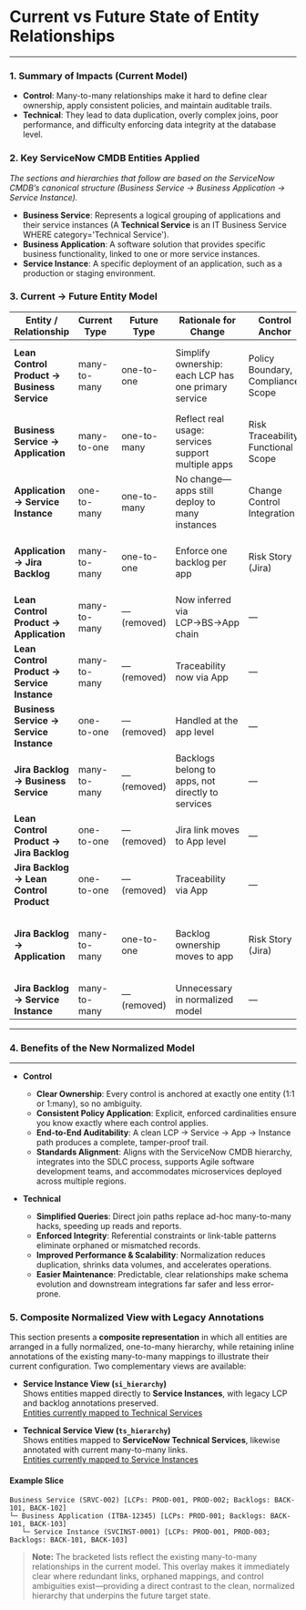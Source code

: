 # Current vs Future State of Entity Relationships

---

### **1. Summary of Impacts (Current Model)**

- **Control**: Many-to-many relationships make it hard to define clear ownership, apply consistent policies, and maintain auditable trails.
- **Technical**: They lead to data duplication, overly complex joins, poor performance, and difficulty enforcing data integrity at the database level.

### **2.  Key ServiceNow CMDB Entities Applied**
_The sections and hierarchies that follow are based on the ServiceNow CMDB’s canonical structure (Business Service → Business Application → Service Instance)._
- **Business Service**: Represents a logical grouping of applications and their service instances (A **Technical Service** is an IT Business Service WHERE category='Technical Service').
- **Business Application**: A software solution that provides specific business functionality, linked to one or more service instances.
- **Service Instance**: A specific deployment of an application, such as a production or staging environment.


### **3. Current → Future Entity Model**

| **Entity / Relationship** | **Current Type** | **Future Type** | **Rationale for Change** | **Control Anchor** | **Technical Purpose**                                    |
| --- | --- | --- | --- | --- |----------------------------------------------------------|
| **Lean Control Product → Business Service** | many-to-many | one-to-one | Simplify ownership: each LCP has one primary service | Policy Boundary, Compliance Scope | Groups applications under a common compliance posture    |
| **Business Service → Application** | many-to-one | one-to-many | Reflect real usage: services support multiple apps | Risk Traceability, Functional Scope | Links business risks and ownership to each app           |
| **Application → Service Instance** | one-to-many | one-to-many | No change—apps still deploy to many instances | Change Control Integration | Represents CIs linked to change requests                 |
| **Application → Jira Backlog** | many-to-many | one-to-one | Enforce one backlog per app | Risk Story (Jira) | Documents how known risks are tracked per app            |
| **Lean Control Product → Application** | many-to-many | — (removed) | Now inferred via LCP→BS→App chain | — | —                                                        |
| **Lean Control Product → Service Instance** | many-to-many | — (removed) | Traceability now via App | — | —                                                        |
| **Business Service → Service Instance** | one-to-one | — (removed) | Handled at the app level | — | —                                                        |
| **Jira Backlog → Business Service** | many-to-many | — (removed) | Backlogs belong to apps, not directly to services | — | —                                                        |
| **Lean Control Product → Jira Backlog** | one-to-one | — (removed) | Jira link moves to App level | — | —                                                        |
| **Jira Backlog → Lean Control Product** | one-to-one | — (removed) | Traceability via App | — | —                                                        |
| **Jira Backlog → Application** | many-to-many | one-to-one | Backlog ownership moves to app | Risk Story (Jira) | Documents how known risks are tracked per app (inverted) |
| **Jira Backlog → Service Instance** | many-to-many | — (removed) | Unnecessary in normalized model | — | —                                                        |

---

### **4. Benefits of the New Normalized Model**

---

- **Control**
    - **Clear Ownership**: Every control is anchored at exactly one entity (1:1 or 1:many), so no ambiguity.
    - **Consistent Policy Application**: Explicit, enforced cardinalities ensure you know exactly where each control applies.
    - **End-to-End Auditability**: A clean LCP → Service → App → Instance path produces a complete, tamper-proof trail.
    - **Standards Alignment**: Aligns with the ServiceNow CMDB hierarchy, integrates into the SDLC process, supports Agile software development teams, and accommodates microservices deployed across multiple regions.

- **Technical**
    - **Simplified Queries**: Direct join paths replace ad-hoc many-to-many hacks, speeding up reads and reports.
    - **Enforced Integrity**: Referential constraints or link-table patterns eliminate orphaned or mismatched records.
    - **Improved Performance & Scalability**: Normalization reduces duplication, shrinks data volumes, and accelerates operations.
    - **Easier Maintenance**: Predictable, clear relationships make schema evolution and downstream integrations far safer and less error-prone.


### 5. Composite Normalized View with Legacy Annotations

This section presents a **composite representation** in which all entities are arranged in a fully normalized, one-to-many hierarchy, while retaining inline annotations of the existing many-to-many mappings to illustrate their current configuration. Two complementary views are available:

- **Service Instance View (`si_hierarchy`)**  
  Shows entities mapped directly to **Service Instances**, with legacy LCP and backlog annotations preserved.  
  [Entities currently mapped to Technical Services](./ts_hierarchy.md)

- **Technical Service View (`ts_hierarchy`)**  
  Shows entities mapped to **ServiceNow Technical Services**, likewise annotated with current many-to-many links.  
  [Entities currently mapped to Service Instances](./si_hierarchy.md)

#### Example Slice

```text
Business Service (SRVC-002) [LCPs: PROD-001, PROD-002; Backlogs: BACK-101, BACK-102]
└─ Business Application (ITBA-12345) [LCPs: PROD-001; Backlogs: BACK-101, BACK-103]
   └─ Service Instance (SVCINST-0001) [LCPs: PROD-001, PROD-003; Backlogs: BACK-101, BACK-103]
```

> **Note:** The bracketed lists reflect the existing many-to-many relationships in the current model. This overlay makes it immediately clear where redundant links, orphaned mappings, and control ambiguities exist—providing a direct contrast to the clean, normalized hierarchy that underpins the future target state.

